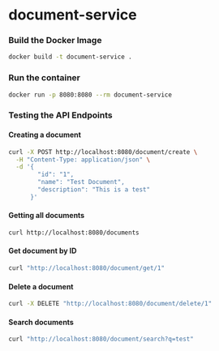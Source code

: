 # document-service

### Build the Docker Image

```bash
docker build -t document-service .
```


### Run the container
```bash
docker run -p 8080:8080 --rm document-service
```

### Testing the API Endpoints

#### Creating a document

```bash
curl -X POST http://localhost:8080/document/create \
  -H "Content-Type: application/json" \
  -d '{
        "id": "1",
        "name": "Test Document",
        "description": "This is a test"
      }'
```

#### Getting all documents

```bash
curl http://localhost:8080/documents
```


#### Get document by ID

```bash
curl "http://localhost:8080/document/get/1"
```


#### Delete a document

```bash
curl -X DELETE "http://localhost:8080/document/delete/1"
```

#### Search documents

```bash
curl "http://localhost:8080/document/search?q=test"
```

